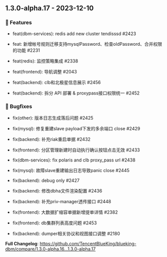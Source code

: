## 1.3.0-alpha.17 - 2023-12-10

### 🚀 Features

- feat(dbm-services): redis add new cluster tendisssd #2423

- feat: 新增帐号规则迁移支持mysqlPassword、检查oldPassword、合并权限的功能 #2231

- feat(redis): 监控策略集成 #2338

- feat(frontend): 导航调整 #2043

- feat(backend): clb和北极星信息展示 #2456

- feat(backend): 拆分 API 部署 & proxypass接口权限统一 #2452


### 🐛 Bugfixes

- fix(other): 版本日志生成落后问题 #2425

- fix(mysql): 修复重建slave payload下发的多余端口 close #2429

- fix(backend): 补充riak重启单据 #2432

- fix(frontend): 分区管理新建时自动执行确认按钮点击无效 #2433

- fix(dbm-services): fix polaris and clb proxy_pass url #2438

- fix(mysql): 故障slave重建输出日志导致panic close #2445

- fix(backend): debug only #2427

- fix(backend): 修改dbha文件渲染配置 #2436

- fix(backend): 补充priv-manager透传接口 #2448

- fix(frontend): 大数据扩缩容单据新增提单详情 #2382

- fix(frontend): db集群列表高度问题 #2453

- fix(backend): dumper相关协议和视图接口调整 #2180



**Full Changelog**: https://github.com/TencentBlueKing/blueking-dbm/compare/1.3.0-alpha.16...1.3.0-alpha.17
